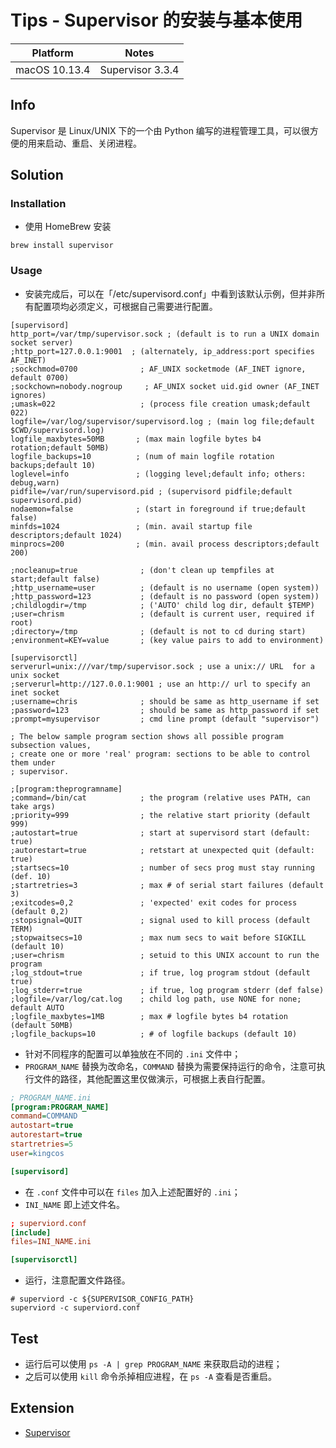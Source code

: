 # Tips - Supervisor 的安装与基本使用

| Platform | Notes |
|:-----:|:-----:|
| macOS 10.13.4 | Supervisor 3.3.4 |

## Info

Supervisor 是 Linux/UNIX 下的一个由 Python 编写的进程管理工具，可以很方便的用来启动、重启、关闭进程。

## Solution

### Installation

- 使用 HomeBrew 安装

```shell
brew install supervisor
```

### Usage

- 安装完成后，可以在「/etc/supervisord.conf」中看到该默认示例，但并非所有配置项均必须定义，可根据自己需要进行配置。

```
[supervisord]
http_port=/var/tmp/supervisor.sock ; (default is to run a UNIX domain socket server)
;http_port=127.0.0.1:9001  ; (alternately, ip_address:port specifies AF_INET)
;sockchmod=0700              ; AF_UNIX socketmode (AF_INET ignore, default 0700)
;sockchown=nobody.nogroup     ; AF_UNIX socket uid.gid owner (AF_INET ignores)
;umask=022                   ; (process file creation umask;default 022)
logfile=/var/log/supervisor/supervisord.log ; (main log file;default $CWD/supervisord.log)
logfile_maxbytes=50MB       ; (max main logfile bytes b4 rotation;default 50MB)
logfile_backups=10          ; (num of main logfile rotation backups;default 10)
loglevel=info               ; (logging level;default info; others: debug,warn)
pidfile=/var/run/supervisord.pid ; (supervisord pidfile;default supervisord.pid)
nodaemon=false              ; (start in foreground if true;default false)
minfds=1024                 ; (min. avail startup file descriptors;default 1024)
minprocs=200                ; (min. avail process descriptors;default 200)

;nocleanup=true              ; (don't clean up tempfiles at start;default false)
;http_username=user          ; (default is no username (open system))
;http_password=123           ; (default is no password (open system))
;childlogdir=/tmp            ; ('AUTO' child log dir, default $TEMP)
;user=chrism                 ; (default is current user, required if root)
;directory=/tmp              ; (default is not to cd during start)
;environment=KEY=value       ; (key value pairs to add to environment)

[supervisorctl]
serverurl=unix:///var/tmp/supervisor.sock ; use a unix:// URL  for a unix socket
;serverurl=http://127.0.0.1:9001 ; use an http:// url to specify an inet socket
;username=chris              ; should be same as http_username if set
;password=123                ; should be same as http_password if set
;prompt=mysupervisor         ; cmd line prompt (default "supervisor")

; The below sample program section shows all possible program subsection values,
; create one or more 'real' program: sections to be able to control them under
; supervisor.

;[program:theprogramname]
;command=/bin/cat            ; the program (relative uses PATH, can take args)
;priority=999                ; the relative start priority (default 999)
;autostart=true              ; start at supervisord start (default: true)
;autorestart=true            ; retstart at unexpected quit (default: true)
;startsecs=10                ; number of secs prog must stay running (def. 10)
;startretries=3              ; max # of serial start failures (default 3)
;exitcodes=0,2               ; 'expected' exit codes for process (default 0,2)
;stopsignal=QUIT             ; signal used to kill process (default TERM)
;stopwaitsecs=10             ; max num secs to wait before SIGKILL (default 10)
;user=chrism                 ; setuid to this UNIX account to run the program
;log_stdout=true             ; if true, log program stdout (default true)
;log_stderr=true             ; if true, log program stderr (def false)
;logfile=/var/log/cat.log    ; child log path, use NONE for none; default AUTO
;logfile_maxbytes=1MB        ; max # logfile bytes b4 rotation (default 50MB)
;logfile_backups=10          ; # of logfile backups (default 10)
```

- 针对不同程序的配置可以单独放在不同的 `.ini` 文件中；
- `PROGRAM_NAME` 替换为改命名，`COMMAND` 替换为需要保持运行的命令，注意可执行文件的路径，其他配置这里仅做演示，可根据上表自行配置。

```ini
; PROGRAM_NAME.ini
[program:PROGRAM_NAME]
command=COMMAND
autostart=true
autorestart=true
startretries=5
user=kingcos

[supervisord]
```

- 在 `.conf` 文件中可以在 `files` 加入上述配置好的 `.ini`；
- `INI_NAME` 即上述文件名。

```conf
; superviord.conf
[include]
files=INI_NAME.ini

[supervisorctl]
```

- 运行，注意配置文件路径。

```
# superviord -c ${SUPERVISOR_CONFIG_PATH}
superviord -c superviord.conf
```

## Test

- 运行后可以使用 `ps -A | grep PROGRAM_NAME` 来获取启动的进程；
- 之后可以使用 `kill` 命令杀掉相应进程，在 `ps -A` 查看是否重启。

## Extension

- [Supervisor](https://supervisord.org)
